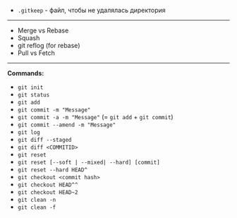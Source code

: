 - ```.gitkeep``` - файл, чтобы не удалялась директория
--------------------------------
- Merge vs Rebase
- Squash
- git reflog (for rebase)
- Pull vs Fetch
--------------------------------
**Commands:**
- `git init`
- `git status`
- `git add`
- `git commit -m "Message"`
- `git commit -a -m "Message"` (= `git add` + `git commit`)
- `git commit --amend -m "Message"`
- `git log`
- `git diff --staged`
- `git diff <COMMITID>`
- `git reset`
- `git reset [--soft | --mixed| --hard] [commit]`
- `git reset --hard HEAD^`
- `git checkout <commit hash>`
- `git checkout HEAD^^`
- `git checkout HEAD~2`
- `git clean -n`
- `git clean -f`
